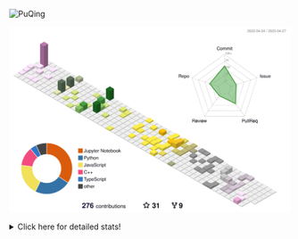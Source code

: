 ![PuQing](https://user-images.githubusercontent.com/27223114/171565019-9a56fae6-b08b-421f-99db-7e830da42371.png)

![](./profile-3d-contrib/profile-season-animate.svg)

<details>
<summary>Click here for detailed stats!</summary>

<!--START_SECTION:waka-->
![Lines of code](https://img.shields.io/badge/From%20Hello%20World%20I%27ve%20Written-673.0%20thousand%20lines%20of%20code-blue)

**🐱 My GitHub Data** 

> 📦 245.3 kB Used in GitHub's Storage 
 > 
> 🏆 68 Contributions in the Year 2023
 > 
> 🚫 Not Opted to Hire
 > 
> 📜 25 Public Repositories 
 > 
> 🔑 27 Private Repositories 
 > 
**I'm an Early 🐤** 

```text
🌞 Morning                179 commits         ████░░░░░░░░░░░░░░░░░░░░░   17.34 % 
🌆 Daytime                479 commits         ████████████░░░░░░░░░░░░░   46.41 % 
🌃 Evening                153 commits         ████░░░░░░░░░░░░░░░░░░░░░   14.83 % 
🌙 Night                  221 commits         █████░░░░░░░░░░░░░░░░░░░░   21.41 % 
```


📊 **This Week I Spent My Time On** 

```text
💬 Programming Languages: 
C                        59 mins             ███████████░░░░░░░░░░░░░░   42.33 % 
Jupyter Notebook         45 mins             ████████░░░░░░░░░░░░░░░░░   32.26 % 
Python                   33 mins             ██████░░░░░░░░░░░░░░░░░░░   24.21 % 
Makefile                 0 secs              ░░░░░░░░░░░░░░░░░░░░░░░░░   00.45 % 
C++                      0 secs              ░░░░░░░░░░░░░░░░░░░░░░░░░   00.43 % 

🔥 Editors: 
VS Code                  1 hr 1 min          ███████████░░░░░░░░░░░░░░   44.03 % 
DataSpell                39 mins             ███████░░░░░░░░░░░░░░░░░░   28.27 % 
PyCharm                  38 mins             ███████░░░░░░░░░░░░░░░░░░   27.70 % 

💻 Operating System: 
Windows                  2 hrs 17 mins       █████████████████████████   98.14 % 
Linux                    1 min               ░░░░░░░░░░░░░░░░░░░░░░░░░   00.88 % 
WSL                      1 min               ░░░░░░░░░░░░░░░░░░░░░░░░░   00.75 % 
Mac                      0 secs              ░░░░░░░░░░░░░░░░░░░░░░░░░   00.23 % 
```


<!--END_SECTION:waka-->
</details>
